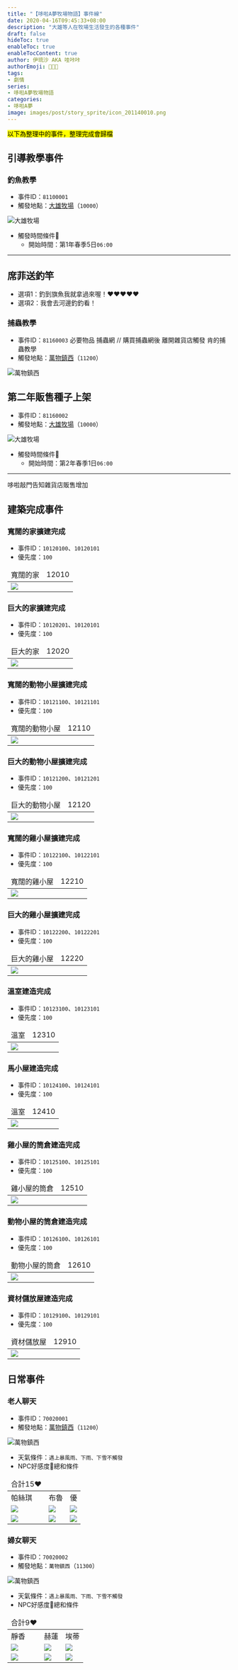 ```yaml
---
title: "【哆啦A夢牧場物語】事件線"
date: 2020-04-16T09:45:33+08:00
description: "大雄等人在牧場生活發生的各種事件"
draft: false
hideToc: true
enableToc: true
enableTocContent: true
author: 伊琉沙 AKA 哇咔咔
authorEmoji: 👩🏿‍🚀
tags: 
- 劇情
series:
- 哆啦A夢牧場物語
categories:
- 哆啦A夢
image: images/post/story_sprite/icon_201140010.png
---
```

<mark>以下為整理中的事件，整理完成會歸檔</mark>

## 引導教學事件

### 釣魚教學
+ 事件ID：`81100001`
+ 觸發地點：[大雄牧場](../doraemon-story-map#大雄牧場)（`10000`）

![大雄牧場](/images/post/map/10000.png)
+ 觸發時間條件📆
    + 開始時間：第1年春季5日`06:00`
---
席菲送釣竿
---
+ 選項1：釣到旗魚我就拿過來喔！❤️❤️❤️❤️❤️
+ 選項2：我會去河邊釣釣看！

### 捕蟲教學
+ 事件ID：`81160003` 必要物品 捕蟲網 // 購買捕蟲網後 離開雜貨店觸發 肯的捕蟲教學
+ 觸發地點：[萬物鎮西](../doraemon-story-map#萬物鎮西)（`11200`）

![萬物鎮西](/images/post/map/11200.png)


## 第二年販售種子上架
+ 事件ID：`81160002`
+ 觸發地點：[大雄牧場](../doraemon-story-map#大雄牧場)（`10000`）

![大雄牧場](/images/post/map/10000.png)
+ 觸發時間條件📆
    + 開始時間：第2年春季1日`06:00`
---
哆啦敲門告知雜貨店販售增加


## 建築完成事件
### 寬闊的家擴建完成
+ 事件ID：`10120100`、`10120101`
+ 優先度：`100`
<table>
    <thead>
        <tr>
            <td>寬闊的家</td>
            <td>12010</td>
        </tr>
    </thead>
    <tr>
        <td colspan="2"><img src= "/images/post/story_sprite/icon_201080011.png"></td>
    </tr>
</table>

### 巨大的家擴建完成
+ 事件ID：`10120201`、`10120101`
+ 優先度：`100`
<table>
    <thead>
        <tr>
            <td>巨大的家</td>
            <td>12020</td>
        </tr>
    </thead>
    <tr>
        <td colspan="2"><img src= "/images/post/story_sprite/icon_201080012.png"></td>
    </tr>
</table>

### 寬闊的動物小屋擴建完成
+ 事件ID：`10121100`、`10121101`
+ 優先度：`100`
<table>
    <thead>
        <tr>
            <td>寬闊的動物小屋</td>
            <td>12110</td>
        </tr>
    </thead>
    <tr>
        <td colspan="2"><img src= "/images/post/story_sprite/icon_201080021.png"></td>
    </tr>
</table>

### 巨大的動物小屋擴建完成
+ 事件ID：`10121200`、`10121201`
+ 優先度：`100`
<table>
    <thead>
        <tr>
            <td>巨大的動物小屋</td>
            <td>12120</td>
        </tr>
    </thead>
    <tr>
        <td colspan="2"><img src= "/images/post/story_sprite/icon_201080022.png"></td>
    </tr>
</table>

### 寬闊的雞小屋擴建完成
+ 事件ID：`10122100`、`10122101`
+ 優先度：`100`
<table>
    <thead>
        <tr>
            <td>寬闊的雞小屋</td>
            <td>12210</td>
        </tr>
    </thead>
    <tr>
        <td colspan="2"><img src= "/images/post/story_sprite/icon_201080031.png"></td>
    </tr>
</table>

### 巨大的雞小屋擴建完成
+ 事件ID：`10122200`、`10122201`
+ 優先度：`100`
<table>
    <thead>
        <tr>
            <td>巨大的雞小屋</td>
            <td>12220</td>
        </tr>
    </thead>
    <tr>
        <td colspan="2"><img src= "/images/post/story_sprite/icon_201080032.png"></td>
    </tr>
</table>

### 溫室建造完成
+ 事件ID：`10123100`、`10123101`
+ 優先度：`100`
<table>
    <thead>
        <tr>
            <td>溫室</td>
            <td>12310</td>
        </tr>
    </thead>
    <tr>
        <td colspan="2"><img src= "/images/post/story_sprite/icon_201080040.png"></td>
    </tr>
</table>

### 馬小屋建造完成
+ 事件ID：`10124100`、`10124101`
+ 優先度：`100`
<table>
    <thead>
        <tr>
            <td>溫室</td>
            <td>12410</td>
        </tr>
    </thead>
    <tr>
        <td colspan="2"><img src= "/images/post/story_sprite/icon_201080070.png"></td>
    </tr>
</table>

### 雞小屋的筒倉建造完成
+ 事件ID：`10125100`、`10125101`
+ 優先度：`100`
<table>
    <thead>
        <tr>
            <td>雞小屋的筒倉</td>
            <td>12510</td>
        </tr>
    </thead>
    <tr>
        <td colspan="2"><img src= "/images/post/story_sprite/icon_201080060.png"></td>
    </tr>
</table>

### 動物小屋的筒倉建造完成
+ 事件ID：`10126100`、`10126101`
+ 優先度：`100`
<table>
    <thead>
        <tr>
            <td>動物小屋的筒倉</td>
            <td>12610</td>
        </tr>
    </thead>
    <tr>
        <td colspan="2"><img src= "/images/post/story_sprite/icon_201080050.png"></td>
    </tr>
</table>

### 資材儲放屋建造完成
+ 事件ID：`10129100`、`10129101`
+ 優先度：`100`
<table>
    <thead>
        <tr>
            <td>資材儲放屋</td>
            <td>12910</td>
        </tr>
    </thead>
    <tr>
        <td colspan="2"><img src= "/images/post/story_sprite/icon_201080080.png"></td>
    </tr>
</table>

## 日常事件
### 老人聊天
+ 事件ID：`70020001`
+ 觸發地點：[萬物鎮西](../doraemon-story-map#萬物鎮西)（`11200`）

![萬物鎮西](/images/post/map/11200.png)
+ 天氣條件：`遇上暴風雨、下雨、下雪不觸發`
+ NPC好感度💝總和條件
<table>
    <thead>
        <tr>
            <td>合計15❤️</td>
        </tr>
    </thead>
    <tr>
        <td>帕絲琪</td>
        <td>布魯</td>
        <td>優</td>
    </tr>
    <tr>
        <td><img src= "/images/post/story_sprite/icon_201041060.png"></td>
        <td><img src= "/images/post/story_sprite/icon_201041110.png"></td>
        <td><img src= "/images/post/story_sprite/icon_201041120.png"></td>
    </tr>
    <tr>
        <td><img src= "/images/post/story_sprite/icon_201060060.png"></td>
        <td><img src= "/images/post/story_sprite/icon_201060060.png"></td>
        <td><img src= "/images/post/story_sprite/icon_201060060.png"></td>
    </tr>
</table>

### 婦女聊天
+ 事件ID：`70020002`
+ 觸發地點：`萬物鎮西`（`11300`）

![萬物鎮西](/images/post/map/11300.png)
+ 天氣條件：`遇上暴風雨、下雨、下雪不觸發`
+ NPC好感度💝總和條件
<table>
    <thead>
        <tr>
            <td>合計9❤️</td>
        </tr>
    </thead>
    <tr>
        <td>靜香</td>
        <td>赫蓮</td>
        <td>埃蒂</td>
    </tr>
    <tr>
        <td><img src= "/images/post/story_sprite/icon_201041020.png"></td>
        <td><img src= "/images/post/story_sprite/icon_201041080.png"></td>
        <td><img src= "/images/post/story_sprite/icon_201041170.png"></td>
    </tr>
    <tr>
        <td><img src= "/images/post/story_sprite/icon_201060030.png"></td>
        <td><img src= "/images/post/story_sprite/icon_201060030.png"></td>
        <td><img src= "/images/post/story_sprite/icon_201060030.png"></td>
    </tr>
</table>